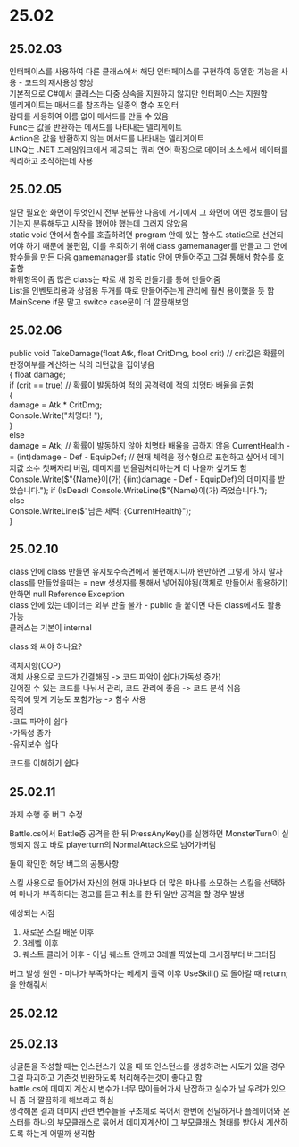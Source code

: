 # 25.02

## 25.02.03
인터페이스를 사용하여 다른 클래스에서 해당 인터페이스를 구현하여 동일한 기능을 사용 - 코드의 재사용성 향상  
기본적으로 C#에서 클래스는 다중 상속을 지원하지 않지만 인터페이스는 지원함  
델리게이트는 매서드를 참조하는 일종의 함수 포인터  
람다를 사용하여 이름 없이 매서드를 만들 수 있음  
Func는 값을 반환하는 메서드를 나타내는 델리게이트  
Action은 값을 반환하지 않는 메서드를 나타내는 델리게이트  
LINQ는 .NET 프레임워크에서 제공되는 쿼리 언어 확장으로 데이터 소스에서 데이터를 쿼리하고 조작하는데 사용

## 25.02.05
일단 필요한 화면이 무엇인지 전부 분류한 다음에 거기에서 그 화면에 어떤 정보들이 담기는지 분류해두고 시작을 했어야 했는데 그러지 않았음  
static void 안에서 함수를 호출하려면 program 안에 있는 함수도 static으로 선언되어야 하기 때문에 불편함, 이를 우회하기 위해 class gamemanager를 만들고 그 안에 함수들을 만든 다음 gamemanager를 static 안에 만들어주고 그걸 통해서 함수를 호출함  
하위항목이 좀 많은 class는 따로 새 항목 만들기를 통해 만들어줌  
List<Item>을 인벤토리용과 상점용 두개를 따로 만들어주는게 관리에 훨씬 용이했을 듯 함  
MainScene if문 말고 switce case문이 더 깔끔해보임

## 25.02.06
public void TakeDamage(float Atk, float CritDmg, bool crit)      //  crit값은 확률의 판정여부를 계산하는 식의 리턴값을 집어넣음  
{
    float damage;  
    if (crit == true)  // 확률이 발동하여 적의 공격력에 적의 치명타 배율을 곱함  
    {  
        damage = Atk * CritDmg;  
        Console.Write("치명타! ");  
    }  
    else  
        damage = Atk;  // 확률이 발동하지 않아 치명타 배율을 곱하지 않음
    CurrentHealth -= (int)damage - Def - EquipDef;      //  현재 체력을 정수형으로 표현하고 싶어서 데미지값 소수 첫째자리 버림, 데미지를 반올림처리하는게 더 나을까 싶기도 함
    Console.Write($"{Name}이(가) {(int)damage - Def - EquipDef}의 데미지를 받았습니다.");  
    if (IsDead)  
        Console.WriteLine($"{Name}이(가) 죽었습니다.");  
    else  
        Console.WriteLine($"남은 체력: {CurrentHealth}");  
}  

## 25.02.10
class 안에 class 만들면 유지보수측면에서 불편해지니까 왠만하면 그렇게 하지 말자  
class를 만들었을때는 = new 생성자를 통해서 넣어줘야됨(객체로 만들어서 활용하기) 안하면 null Reference Exception  
class 안에 있는 데이터는 외부 반출 불가 - public 을 붙이면 다른 class에서도 활용 가능  
클래스는 기본이 internal  
  
class 왜 써야 하나요?  
  
객체지향(OOP)  
객체 사용으로 코드가 간결해짐 -> 코드 파악이 쉽다(가독성 증가)  
길어질 수 있는 코드를 나눠서 관리, 코드 관리에 좋음 -> 코드 분석 쉬움  
목적에 맞게 기능도 포함가능 -> 함수 사용  
정리  
-코드 파악이 쉽다  
-가독성 증가  
-유지보수 쉽다  
  
코드를 이해하기 쉽다  

## 25.02.11
과제 수행 중 버그 수정  
  
Battle.cs에서 Battle중 공격을 한 뒤 PressAnyKey()를 실행하면 MonsterTurn이 실행되지 않고 바로 playerturn의 NormalAttack으로 넘어가버림  
  
둘이 확인한 해당 버그의 공통사항  
  
스킬 사용으로 들어가서 자신의 현재 마나보다 더 많은 마나를 소모하는 스킬을 선택하여 마나가 부족하다는 경고를 듣고 취소를 한 뒤 일반 공격을 할 경우 발생  

예상되는 시점  
1. 새로운 스킬 배운 이후  
2. 3레벨 이후  
3. 퀘스트 클리어 이후 - 아님 퀘스트 안깨고 3레벨 찍었는데 그시점부터 버그터짐  
  
버그 발생 원인 - 마나가 부족하다는 메세지 출력 이후 UseSkill() 로 돌아갈 때 return; 을 안해줘서  

## 25.02.12


## 25.02.13
싱글톤을 작성할 때는 인스턴스가 있을 때 또 인스턴스를 생성하려는 시도가 있을 경우 그걸 파괴하고 기존것 반환하도록 처리해주는것이 좋다고 함  
battle.cs에 데미지 계산시 변수가 너무 많이들어가서 난잡하고 실수가 날 우려가 있으니 좀 더 깔끔하게 해보라고 하심  
생각해본 결과 데미지 관련 변수들을 구조체로 묶어서 한번에 전달하거나 플레이어와 몬스터를 하나의 부모클래스로 묶어서 데미지계산이 그 부모클래스 형태를 받아서 계산하도록 하는게 어떨까 생각함  
